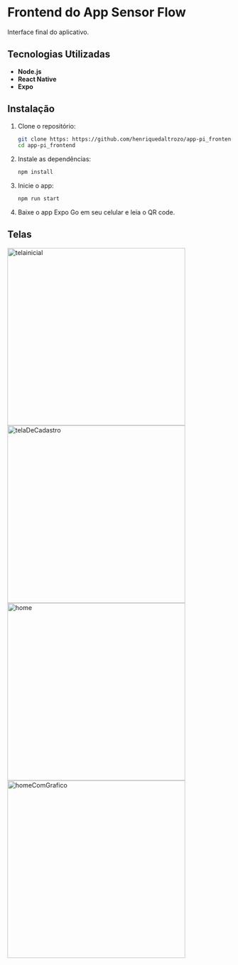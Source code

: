 # Frontend do App Sensor Flow

Interface final do aplicativo.

## Tecnologias Utilizadas

- **Node.js**
- **React Native**
- **Expo**

## Instalação

1. Clone o repositório:

   ```bash
   git clone https: https://github.com/henriquedaltrozo/app-pi_frontend.git
   cd app-pi_frontend
   ```

2. Instale as dependências:

   ```bash
   npm install
   ```

3. Inicie o app:
   ```bash
   npm run start
   ```
4. Baixe o app Expo Go em seu celular e leia o QR code.


## Telas

<img src="https://github.com/user-attachments/assets/b397125b-2108-489e-8551-b07a8240b21b" alt="telainicial" width="400"/>
<img src="https://github.com/user-attachments/assets/87227a26-b56b-491b-8d75-e968cfde3299" alt="telaDeCadastro" width="400"/>
<img src="https://github.com/user-attachments/assets/306822ca-a81b-42ad-b951-5a97b19ac6de" alt="home" width="400"/>
<img src="https://github.com/user-attachments/assets/8b2bc13a-6c5e-4ecc-ab9f-5f5d78242d39" alt="homeComGrafico" width="400"/>
